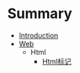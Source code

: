 # Summary

* [Introduction](README.md)
* [Web](Web)
   * Html
       * [Html标记](Web/Html/2016-04-03_01.md)

